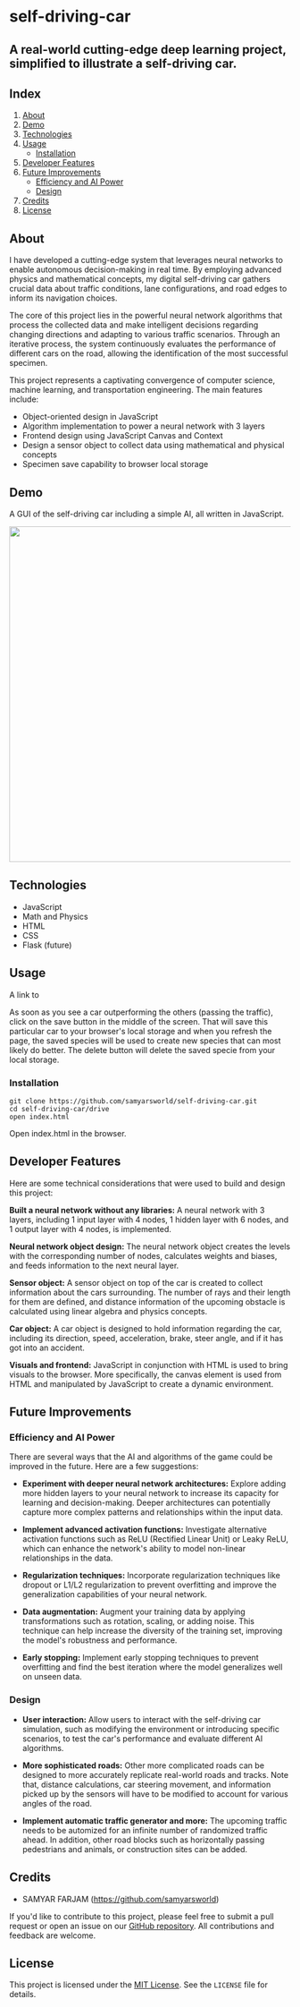 ﻿# self-driving-car

## A real-world cutting-edge deep learning project, simplified to illustrate a self-driving car.

## Index
1. [About](#about)
2. [Demo](#demo)
3. [Technologies](#tech)
4. [Usage](#usage)
    * [Installation](#installation)
5. [Developer Features](#dev)
6. [Future Improvements](#future)
    * [Efficiency and AI Power](#power)
    * [Design](#design)
7. [Credits](#credits) 
8. [License](#license)
 

<a name="about"></a>
## About
I have developed a cutting-edge system that leverages neural networks to enable autonomous decision-making in real time. By employing advanced physics and mathematical concepts, my digital self-driving car gathers crucial data about traffic conditions, lane configurations, and road edges to inform its navigation choices.

The core of this project lies in the powerful neural network algorithms that process the collected data and make intelligent decisions regarding changing directions and adapting to various traffic scenarios. Through an iterative process, the system continuously evaluates the performance of different cars on the road, allowing the identification of the most successful specimen.

This project represents a captivating convergence of computer science, machine learning, and transportation engineering. The main features include:

* Object-oriented design in JavaScript
* Algorithm implementation to power a neural network with 3 layers
* Frontend design using JavaScript Canvas and Context
* Design a sensor object to collect data using mathematical and physical concepts
* Specimen save capability to browser local storage

<a name="demo"></a>
## Demo
A GUI of the self-driving car including a simple AI, all written in JavaScript.
<p align="center"><img src="https://media.giphy.com/media/v1.Y2lkPTc5MGI3NjExd2plZGRyYWMwampvbnljc3hlaHhscm1oZ244bmJkMDVlbXQ2N2NvcCZlcD12MV9pbnRlcm5hbF9naWZfYnlfaWQmY3Q9Zw/idPaw8hekMD8kIZEkT/giphy.gif" width="600"/>
</p>


<a name="tech"></a>
## Technologies
- JavaScript
- Math and Physics
- HTML
- CSS
- Flask (future)

<a name="usage"></a>
## Usage
A link to 

As soon as you see a car outperforming the others (passing the traffic), click on the save button in the middle of the screen. That will save this particular car to your browser's local storage and when you refresh the page, the saved species will be used to create new species that can most likely do better. The delete button will delete the saved specie from your local storage.


<a name="installation"></a>
### Installation

```
git clone https://github.com/samyarsworld/self-driving-car.git
cd self-driving-car/drive
open index.html
```
Open index.html in the browser.


<a name="dev"></a>
## Developer Features
Here are some technical considerations that were used to build and design this project:

**Built a neural network without any libraries:** A neural network with 3 layers, including 1 input layer with 4 nodes, 1 hidden layer with 6 nodes, and 1 output layer with 4 nodes, is implemented.

**Neural network object design:** The neural network object creates the levels with the corresponding number of nodes, calculates weights and biases, and feeds information to the next neural layer. 

**Sensor object:** A sensor object on top of the car is created to collect information about the cars surrounding. The number of rays and their length for them are defined, and distance information of the upcoming obstacle is calculated using linear algebra and physics concepts.

**Car object:** A car object is designed to hold information regarding the car, including its direction, speed, acceleration, brake, steer angle, and if it has got into an accident.

**Visuals and frontend:** JavaScript in conjunction with HTML is used to bring visuals to the browser. More specifically, the canvas element is used from HTML and manipulated by JavaScript to create a dynamic environment.


<a name="future"></a>
## Future Improvements
<a name="power"></a>
### Efficiency and AI Power
There are several ways that the AI and algorithms of the game could be improved in the future. Here are a few suggestions:

- **Experiment with deeper neural network architectures:** Explore adding more hidden layers to your neural network to increase its capacity for learning and decision-making. Deeper architectures can potentially capture more complex patterns and relationships within the input data.

- **Implement advanced activation functions:**  Investigate alternative activation functions such as ReLU (Rectified Linear Unit) or Leaky ReLU, which can enhance the network's ability to model non-linear relationships in the data.

- **Regularization techniques:** Incorporate regularization techniques like dropout or L1/L2 regularization to prevent overfitting and improve the generalization capabilities of your neural network.

- **Data augmentation:** Augment your training data by applying transformations such as rotation, scaling, or adding noise. This technique can help increase the diversity of the training set, improving the model's robustness and performance.

- **Early stopping:** Implement early stopping techniques to prevent overfitting and find the best iteration where the model generalizes well on unseen data.


<a name="design"></a>
### Design

- **User interaction:** Allow users to interact with the self-driving car simulation, such as modifying the environment or introducing specific scenarios, to test the car's performance and evaluate different AI algorithms.

- **More sophisticated roads:** Other more complicated roads can be designed to more accurately replicate real-world roads and tracks. Note that, distance calculations, car steering movement, and information picked up by the sensors will have to be modified to account for various angles of the road.

 - **Implement automatic traffic generator and more:** The upcoming traffic needs to be automized for an infinite number of randomized traffic ahead. In addition, other road blocks such as horizontally passing pedestrians and animals, or construction sites can be added.


<a name="credits"></a>
## Credits

- SAMYAR FARJAM (https://github.com/samyarsworld)

If you'd like to contribute to this project, please feel free to submit a pull request or open an issue on our [GitHub repository](https://github.com/samyarsworld/self-driving-car). All contributions and feedback are welcome.

<a name="license"></a>
## License

This project is licensed under the [MIT License](https://opensource.org/licenses/MIT). See the `LICENSE` file for details.

